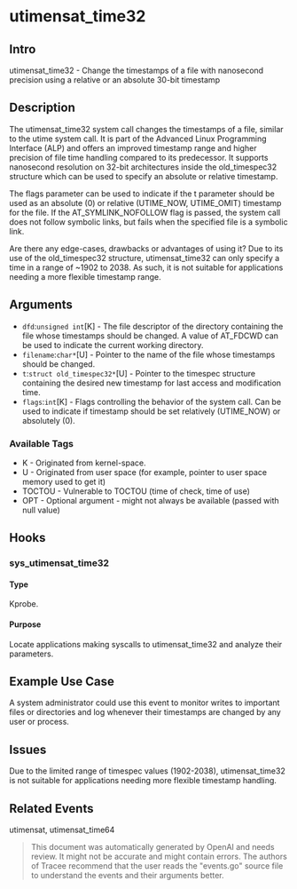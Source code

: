 
# utimensat_time32

## Intro 
utimensat_time32 - Change the timestamps of a file with nanosecond precision using a relative or an absolute 30-bit timestamp

## Description 
The utimensat_time32 system call changes the timestamps of a file, similar to the utime system call. It is part of the Advanced Linux Programming Interface (ALP) and offers an improved timestamp range and higher precision of file time handling compared to its predecessor. It supports nanosecond resolution on 32-bit architectures inside the old_timespec32 structure which can be used to specify an absolute or relative timestamp.

The flags parameter can be used to indicate if the t parameter should be used as an absolute (0) or relative (UTIME_NOW, UTIME_OMIT) timestamp for the file. If the AT_SYMLINK_NOFOLLOW flag is passed, the system call does not follow symbolic links, but fails when the specified file is a symbolic link.

Are there any edge-cases, drawbacks or advantages of using it?
Due to its use of the old_timespec32 structure, utimensat_time32 can only specify a time in a range of ~1902 to 2038. As such, it is not suitable for applications needing a more flexible timestamp range. 

## Arguments
* `dfd`:`unsigned int`[K] - The file descriptor of the directory containing the file whose timestamps should be changed. A value of AT_FDCWD can be used to indicate the current working directory.
* `filename`:`char*`[U] - Pointer to the name of the file whose timestamps should be changed.
* `t`:`struct old_timespec32*`[U] - Pointer to the timespec structure containing the desired new timestamp for last access and modification time.
* `flags`:`int`[K] - Flags controlling the behavior of the system call. Can be used to indicate if timestamp should be set relatively (UTIME_NOW) or absolutely (0).

### Available Tags
* K - Originated from kernel-space.
* U - Originated from user space (for example, pointer to user space memory used to get it)
* TOCTOU - Vulnerable to TOCTOU (time of check, time of use)
* OPT - Optional argument - might not always be available (passed with null value)

## Hooks
### sys_utimensat_time32
#### Type
Kprobe.
#### Purpose
Locate applications making syscalls to utimensat_time32 and analyze their parameters.

## Example Use Case
A system administrator could use this event to monitor writes to important files or directories and log whenever their timestamps are changed by any user or process.

## Issues
Due to the limited range of timespec values (1902-2038), utimensat_time32 is not suitable for applications needing more flexible timestamp handling.

## Related Events
utimensat, utimensat_time64

> This document was automatically generated by OpenAI and needs review. It might
> not be accurate and might contain errors. The authors of Tracee recommend that
> the user reads the "events.go" source file to understand the events and their
> arguments better.
